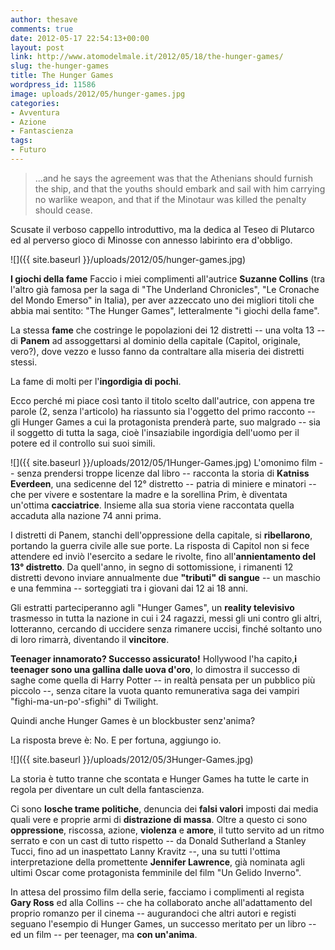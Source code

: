 ```yaml
---
author: thesave
comments: true
date: 2012-05-17 22:54:13+00:00
layout: post
link: http://www.atomodelmale.it/2012/05/18/the-hunger-games/
slug: the-hunger-games
title: The Hunger Games
wordpress_id: 11586
image: uploads/2012/05/hunger-games.jpg
categories:
- Avventura
- Azione
- Fantascienza
tags:
- Futuro
---
```


<blockquote>...and he says the agreement was that the Athenians should furnish the ship, and that the youths should embark and sail with him carrying no warlike weapon, and that if the Minotaur was killed the penalty should cease.</blockquote>

Scusate il verboso cappello introduttivo, ma la dedica al Teseo di Plutarco ed al perverso gioco di Minosse con annesso labirinto era d'obbligo.

![]({{ site.baseurl }}/uploads/2012/05/hunger-games.jpg)

**I giochi della fame** Faccio i miei complimenti all'autrice **Suzanne Collins** (tra l'altro già famosa per la saga di "The Underland Chronicles", "Le Cronache del Mondo Emerso" in Italia), per aver azzeccato uno dei migliori titoli che abbia mai sentito: "The Hunger Games", letteralmente "i giochi della fame".

La stessa **fame** che costringe le popolazioni dei 12 distretti -- una volta 13 -- di **Panem** ad assoggettarsi al dominio della capitale (Capitol, originale, vero?), dove vezzo e lusso fanno da contraltare alla miseria dei distretti stessi.

La fame di molti per l'**ingordigia di pochi**.

Ecco perché mi piace così tanto il titolo scelto dall'autrice, con appena tre parole (2, senza l'articolo) ha riassunto sia l'oggetto del primo racconto -- gli Hunger Games a cui la protagonista prenderà parte, suo malgrado -- sia il soggetto di tutta la saga, cioè l'insaziabile ingordigia dell'uomo per il potere ed il controllo sui suoi simili.

![]({{ site.baseurl }}/uploads/2012/05/1Hunger-Games.jpg) L'omonimo film -- senza prendersi troppe licenze dal libro -- racconta la storia di **Katniss Everdeen**, una sedicenne del 12° distretto -- patria di miniere e minatori -- che per vivere e sostentare la madre e la sorellina Prim, è diventata un'ottima **cacciatrice**. Insieme alla sua storia viene raccontata quella accaduta alla nazione 74 anni prima.

I distretti di Panem, stanchi dell'oppressione della capitale, si **ribellarono**, portando la guerra civile alle sue porte. La risposta di Capitol non si fece attendere ed inviò l'esercito a sedare le rivolte, fino all'**annientamento del 13° distretto**. Da quell'anno, in segno di sottomissione, i rimanenti 12 distretti devono inviare annualmente due **"tributi" di sangue** -- un maschio e una femmina -- sorteggiati tra i giovani dai 12 ai 18 anni.

Gli estratti parteciperanno agli "Hunger Games", un **reality televisivo** trasmesso in tutta la nazione in cui i 24 ragazzi, messi gli uni contro gli altri, lotteranno, cercando di uccidere senza rimanere uccisi, finché soltanto uno di loro rimarrà, diventando il **vincitore**.

**Teenager innamorato? Successo assicurato!** Hollywood l'ha capito,**i teenager sono una gallina dalle uova d'oro**, lo dimostra il successo di saghe come quella di Harry Potter -- in realtà pensata per un pubblico più piccolo --, senza citare la vuota quanto remunerativa saga dei vampiri "fighi-ma-un-po'-sfighi" di Twilight.

Quindi anche Hunger Games è un blockbuster senz'anima?

La risposta breve è: No. E per fortuna, aggiungo io.

![]({{ site.baseurl }}/uploads/2012/05/3Hunger-Games.jpg)

La storia è tutto tranne che scontata e Hunger Games ha tutte le carte in regola per diventare un cult della fantascienza.

Ci sono **losche trame politiche**, denuncia dei **falsi valori** imposti dai media quali vere e proprie armi di **distrazione di massa**. Oltre a questo ci sono **oppressione**, riscossa, azione, **violenza** e **amore**, il tutto servito ad un ritmo serrato e con un cast di tutto rispetto -- da Donald Sutherland a Stanley Tucci, fino ad un inaspettato Lanny Kravitz --, una su tutti l'ottima interpretazione della promettente **Jennifer Lawrence**, già nominata agli ultimi Oscar come protagonista femminile del film "Un Gelido Inverno".

In attesa del prossimo film della serie, facciamo i complimenti al regista **Gary Ross** ed alla Collins -- che ha collaborato anche all'adattamento del proprio romanzo per il cinema -- augurandoci che altri autori e registi seguano l'esempio di Hunger Games, un successo meritato per un libro -- ed un film -- per teenager, ma **con un'anima**.
